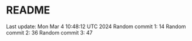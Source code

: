 # README

Last update: Mon Mar  4 10:48:12 UTC 2024
Random commit 1: 14
Random commit 2: 36
Random commit 3: 47
